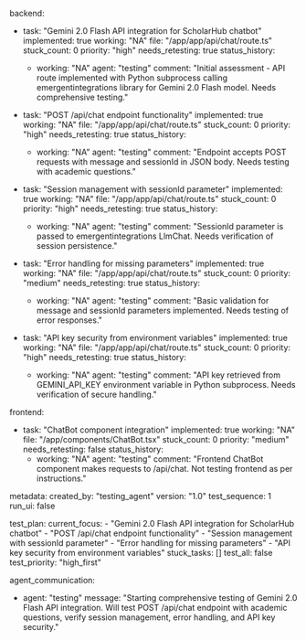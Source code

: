 backend:
  - task: "Gemini 2.0 Flash API integration for ScholarHub chatbot"
    implemented: true
    working: "NA"
    file: "/app/app/api/chat/route.ts"
    stuck_count: 0
    priority: "high"
    needs_retesting: true
    status_history:
      - working: "NA"
        agent: "testing"
        comment: "Initial assessment - API route implemented with Python subprocess calling emergentintegrations library for Gemini 2.0 Flash model. Needs comprehensive testing."

  - task: "POST /api/chat endpoint functionality"
    implemented: true
    working: "NA"
    file: "/app/app/api/chat/route.ts"
    stuck_count: 0
    priority: "high"
    needs_retesting: true
    status_history:
      - working: "NA"
        agent: "testing"
        comment: "Endpoint accepts POST requests with message and sessionId in JSON body. Needs testing with academic questions."

  - task: "Session management with sessionId parameter"
    implemented: true
    working: "NA"
    file: "/app/app/api/chat/route.ts"
    stuck_count: 0
    priority: "high"
    needs_retesting: true
    status_history:
      - working: "NA"
        agent: "testing"
        comment: "SessionId parameter is passed to emergentintegrations LlmChat. Needs verification of session persistence."

  - task: "Error handling for missing parameters"
    implemented: true
    working: "NA"
    file: "/app/app/api/chat/route.ts"
    stuck_count: 0
    priority: "medium"
    needs_retesting: true
    status_history:
      - working: "NA"
        agent: "testing"
        comment: "Basic validation for message and sessionId parameters implemented. Needs testing of error responses."

  - task: "API key security from environment variables"
    implemented: true
    working: "NA"
    file: "/app/app/api/chat/route.ts"
    stuck_count: 0
    priority: "high"
    needs_retesting: true
    status_history:
      - working: "NA"
        agent: "testing"
        comment: "API key retrieved from GEMINI_API_KEY environment variable in Python subprocess. Needs verification of secure handling."

frontend:
  - task: "ChatBot component integration"
    implemented: true
    working: "NA"
    file: "/app/components/ChatBot.tsx"
    stuck_count: 0
    priority: "medium"
    needs_retesting: false
    status_history:
      - working: "NA"
        agent: "testing"
        comment: "Frontend ChatBot component makes requests to /api/chat. Not testing frontend as per instructions."

metadata:
  created_by: "testing_agent"
  version: "1.0"
  test_sequence: 1
  run_ui: false

test_plan:
  current_focus:
    - "Gemini 2.0 Flash API integration for ScholarHub chatbot"
    - "POST /api/chat endpoint functionality"
    - "Session management with sessionId parameter"
    - "Error handling for missing parameters"
    - "API key security from environment variables"
  stuck_tasks: []
  test_all: false
  test_priority: "high_first"

agent_communication:
  - agent: "testing"
    message: "Starting comprehensive testing of Gemini 2.0 Flash API integration. Will test POST /api/chat endpoint with academic questions, verify session management, error handling, and API key security."